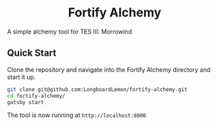 <h1 align="center">
  Fortify Alchemy
</h1>

A simple alchemy tool for TES III: Morrowind

## Quick Start

Clone the repository and navigate into the Fortify Alchemy directory and start it up.

```sh
git clone git@github.com:LongboardLemon/fortify-alchemy.git
cd fortify-alchemy/
gatsby start
```
The tool is now running at `http://localhost:8000`
